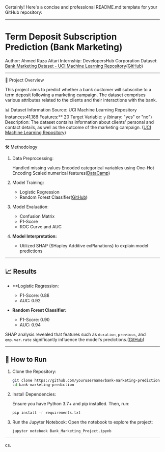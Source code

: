 Certainly! Here's a concise and professional README.md template for your GitHub repository:

---

# Term Deposit Subscription Prediction (Bank Marketing)

Author: Ahmed Raza Attari
Internship: DevelopersHub Corporation
Dataset: [Bank Marketing Dataset - UCI Machine Learning Repository](https://archive.ics.uci.edu/ml/datasets/Bank+Marketing)([GitHub][1])

---

 📘 Project Overview

This project aims to predict whether a bank customer will subscribe to a term deposit following a marketing campaign. The dataset comprises various attributes related to the clients and their interactions with the bank.



 📊 Dataset Information
Source: UCI Machine Learning Repository
Instances:41,188
  Features:** 20
  Target Variable: `y` (binary: "yes" or "no")
  Description: The dataset contains information about clients' personal and contact details, as well as the outcome of the marketing campaign. ([UCI Machine Learning Repository][2])

---

🛠️ Methodology

1. Data Preprocessing:

    Handled missing values
    Encoded categorical variables using One-Hot Encoding
    Scaled numerical features([DataCamp][3])

2. Model Training:

   * Logistic Regression
   * Random Forest Classifier([GitHub][4])

3. Model Evaluation:

   * Confusion Matrix
   * F1-Score
   * ROC Curve and AUC

4. **Model Interpretation:**

   * Utilized SHAP (SHapley Additive exPlanations) to explain model predictions

---

## 📈 Results

* **Logistic Regression:

  * F1-Score: 0.88
  * AUC: 0.92

* **Random Forest Classifier:**

  * F1-Score: 0.90
  * AUC: 0.94

SHAP analysis revealed that features such as `duration`, `previous`, and `emp.var.rate` significantly influence the model's predictions.([GitHub][4])

---

## 🚀 How to Run

1. Clone the Repository:

   ```bash
   git clone https://github.com/yourusername/bank-marketing-prediction.git
   cd bank-marketing-prediction
   ```

2. Install Dependencies:

   Ensure you have Python 3.7+ and pip installed. Then, run:

   ```bash
   pip install -r requirements.txt
   ```

3. Run the Jupyter Notebook:   Open the notebook to explore the project:

   ```bash
   jupyter notebook Bank_Marketing_Project.ipynb
   ```

---
cs.

[1]: https://github.com/AleksandarMitrevski/deposits-targeted-marketing-dataset?utm_source=chatgpt.com "GitHub - AleksandarMitrevski/deposits-targeted-marketing-dataset: Mining the Bank Marketing UCI dataset (https://archive.ics.uci.edu/ml/datasets/Bank+Marketing)."
[2]: https://archive.ics.uci.edu/dataset/222/bank?utm_source=chatgpt.com "UCI Machine Learning Repository"
[3]: https://www.datacamp.com/tutorial/introduction-to-shap-values-machine-learning-interpretability?utm_source=chatgpt.com "An Introduction to SHAP Values and Machine Learning Interpretability | DataCamp"
[4]: https://github.com/nikishkaaa/Predicting_Bank_Term_Deposit_Subscriptions?utm_source=chatgpt.com "GitHub - nikishkaaa/Predicting_Bank_Term_Deposit_Subscriptions: The \"Bank Marketing Data Set\" from the UCI Machine Learning Repository"
